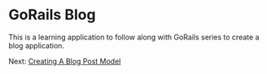 # GoRails Blog

This is a learning application to follow along with GoRails series to create a
blog application.

Next: [Creating A Blog Post Model](https://gorails.com/episodes/creating-a-blog-post-model)

